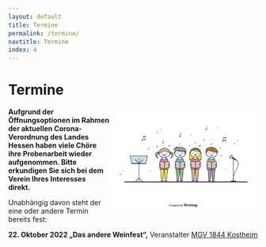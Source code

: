 ```yaml
---
layout: default
title: Termine
permalink: /termine/
navtitle: Termine
index: 4
---
```

# Termine
<img style="width: 300px; float: right;" alt="Chor" src="/Saengerkreis/choir4.svg">

**Aufgrund der Öffnungsoptionen im Rahmen der aktuellen Corona-Verordnung des Landes Hessen haben viele Chöre ihre Probenarbeit wieder aufgenommen. Bitte erkundigen Sie sich bei dem Verein Ihres Interesses direkt.**

Unabhängig davon steht der eine oder andere Termin bereits fest:

**22. Oktober 2022 „Das andere Weinfest“,** Veranstalter [MGV 1844 Kostheim](https://mgv1844.de/)
<br><br><br><br><br><br><br><br><br><br><br>
